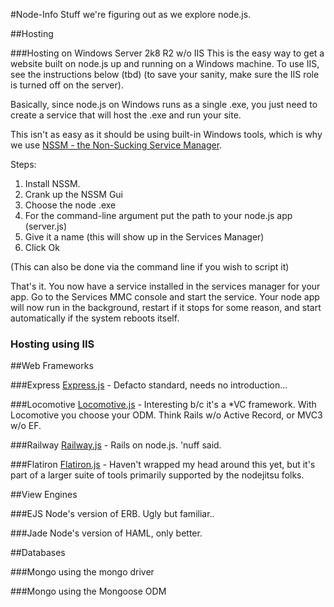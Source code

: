 #Node-Info
Stuff we're figuring out as we explore node.js.

##Hosting

###Hosting on Windows Server 2k8 R2 w/o IIS
This is the easy way to get a website built on node.js up and running on a Windows machine.  To use IIS, see the instructions below (tbd) (to save your sanity, make sure the IIS role is turned off on the server).

Basically, since node.js on Windows runs as a single .exe, you just need to create a service that will host the .exe and run your site.

This isn't as easy as it should be using built-in Windows tools, which is why we use [NSSM - the Non-Sucking Service Manager](http://nssm.cc/).

Steps:

1. Install NSSM.
2. Crank up the NSSM Gui
3. Choose the node .exe
4. For the command-line argument put the path to your node.js app (server.js)
5. Give it a name (this will show up in the Services Manager)
6. Click Ok

(This can also be done via the command line if you wish to script it)

That's it.  You now have a service installed  in the services manager for your app.  Go to the Services MMC console and start the service.  Your node app will now run in the background, restart if it stops for some reason, and start automatically if the system reboots itself.

### Hosting using IIS


##Web Frameworks

###Express
[Express.js](http://expressjs.com/) - Defacto standard, needs no introduction...

###Locomotive
[Locomotive.js](http://locomotivejs.org/) - Interesting b/c it's a *VC framework. With Locomotive you choose your ODM. Think Rails w/o Active Record, or MVC3 w/o EF.

###Railway
[Railway.js](http://railwayjs.com/#) - Rails on node.js.  'nuff said.


###Flatiron
[Flatiron.js](http://flatironjs.org/) - Haven't wrapped my head around this yet, but it's part of a larger suite of tools primarily supported by the nodejitsu folks.

##View Engines

###EJS
Node's version of ERB.  Ugly but familiar..

###Jade
Node's version of HAML, only better. 

##Databases

###Mongo using the mongo driver

###Mongo using the Mongoose ODM 